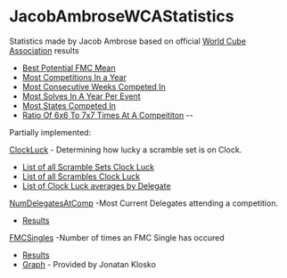 # JacobAmbroseWCAStatistics

Statistics made by Jacob Ambrose based on official [World Cube Association](https://www.worldcubeassociation.org) results

- [Best Potential FMC Mean](https://github.com/Jambrose777/JacobAmbroseWCAStatistics/blob/master/PotentialFMCAvg/README.md)
- [Most Competitions In a Year](https://github.com/Jambrose777/JacobAmbroseWCAStatistics/blob/master/MostCompsInYear/README.md)
- [Most Consecutive Weeks Competed In](https://github.com/Jambrose777/JacobAmbroseWCAStatistics/blob/master/ConsecutiveWeeksCompeting/README.md)
- [Most Solves In A Year Per Event](https://github.com/Jambrose777/JacobAmbroseWCAStatistics/blob/master/MostSolvesInAYearPerEvent/README.md)
- [Most States Competed In](https://github.com/Jambrose777/JacobAmbroseWCAStatistics/blob/master/MostStates/README.md)
- [Ratio Of 6x6 To 7x7 Times At A Compeititon](https://github.com/Jambrose777/JacobAmbroseWCAStatistics/blob/master/6to7Ratio/README.md)
 --

Partially implemented:

[ClockLuck](https://github.com/Jambrose777/JacobAmbroseWCAStatistics/blob/master/ClockLuck/README.md) - Determining how lucky a scramble set is on Clock.

 - [List of all Scramble Sets Clock Luck](https://github.com/Jambrose777/JacobAmbroseWCAStatistics/blob/master/ClockLuck/results/Results.md)
 - [List of all Scrambles Clock Luck](https://github.com/Jambrose777/JacobAmbroseWCAStatistics/blob/master/ClockLuck/results/ResultsSingle.md)
 - [List of Clock Luck averages by Delegate](https://github.com/Jambrose777/JacobAmbroseWCAStatistics/blob/master/ClockLuck/results/ResultsDelegates.md)

[NumDelegatesAtComp](https://github.com/Jambrose777/JacobAmbroseWCAStatistics/blob/master/NumDelegatesAtComp/README.md) -Most Current Delegates attending a competition.

 - [Results](https://github.com/Jambrose777/JacobAmbroseWCAStatistics/blob/master/NumDelegatesAtComp/Results.md)

[FMCSingles](https://github.com/Jambrose777/JacobAmbroseWCAStatistics/blob/master/FMCSingles/README.md) -Number of times an FMC Single has occured

 - [Results](https://github.com/Jambrose777/JacobAmbroseWCAStatistics/blob/master/FMCSingles/Results.md)
 - [Graph](https://github.com/Jambrose777/JacobAmbroseWCAStatistics/blob/master/FMCSingles/ResultGraph.jpg) - Provided by Jonatan Klosko
